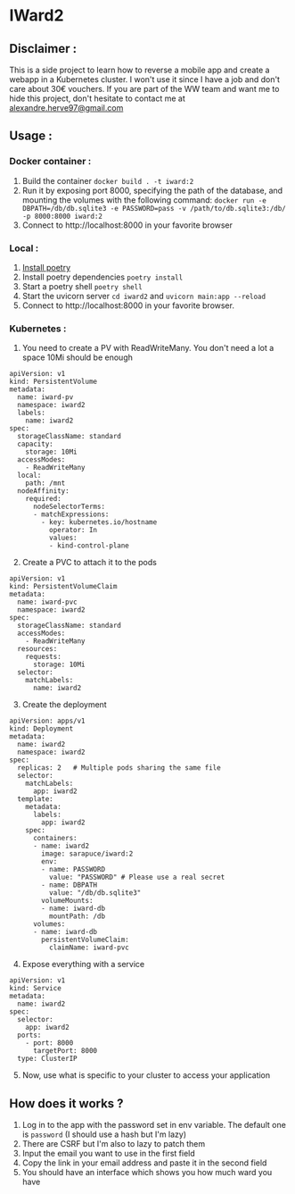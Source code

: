 # IWard2

## Disclaimer : 

This is a side project to learn how to reverse a mobile app and create a webapp in a Kubernetes cluster. I won't use it since I have a job and don't care about 30€ vouchers. If you are part of the WW team and want me to hide this project, don't hesitate to contact me at alexandre.herve97@gmail.com

## Usage :

### Docker container :

1. Build the container `docker build . -t iward:2`
2. Run it by exposing port 8000, specifying the path of the database, and mounting the volumes with the following command: `docker run -e DBPATH=/db/db.sqlite3 -e PASSWORD=pass -v /path/to/db.sqlite3:/db/ -p 8000:8000 iward:2`
3. Connect to http://localhost:8000 in your favorite browser

### Local :

1. [Install poetry](https://python-poetry.org/docs/)
2. Install poetry dependencies `poetry install`
3. Start a poetry shell `poetry shell`
4. Start the uvicorn server `cd iward2` and `uvicorn main:app --reload`
5. Connect to http://localhost:8000 in your favorite browser.

### Kubernetes :

1. You need to create a PV with ReadWriteMany. You don't need a lot a space 10Mi should be enough

```
apiVersion: v1
kind: PersistentVolume
metadata:
  name: iward-pv
  namespace: iward2
  labels:
    name: iward2
spec:
  storageClassName: standard
  capacity:
    storage: 10Mi
  accessModes:
    - ReadWriteMany
  local:
    path: /mnt
  nodeAffinity:
    required:
      nodeSelectorTerms:
      - matchExpressions:
        - key: kubernetes.io/hostname
          operator: In
          values:
          - kind-control-plane
```

2. Create a PVC to attach it to the pods

```
apiVersion: v1
kind: PersistentVolumeClaim
metadata:
  name: iward-pvc
  namespace: iward2
spec:
  storageClassName: standard
  accessModes:
    - ReadWriteMany
  resources:
    requests:
      storage: 10Mi
  selector:
    matchLabels:
      name: iward2
```

3. Create the deployment

```
apiVersion: apps/v1
kind: Deployment
metadata:
  name: iward2
  namespace: iward2
spec:
  replicas: 2   # Multiple pods sharing the same file
  selector:
    matchLabels:
      app: iward2
  template:
    metadata:
      labels:
        app: iward2
    spec:
      containers:
      - name: iward2
        image: sarapuce/iward:2
        env:
        - name: PASSWORD
          value: "PASSWORD" # Please use a real secret
        - name: DBPATH
          value: "/db/db.sqlite3"
        volumeMounts:
        - name: iward-db
          mountPath: /db
      volumes:
      - name: iward-db
        persistentVolumeClaim:
          claimName: iward-pvc
```

4. Expose everything with a service

```
apiVersion: v1
kind: Service
metadata:
  name: iward2
spec:
  selector:
    app: iward2
  ports:
    - port: 8000
      targetPort: 8000
  type: ClusterIP
```

5. Now, use what is specific to your cluster to access your application

## How does it works ?

1. Log in to the app with the password set in env variable. The default one is `password` (I should use a hash but I'm lazy)
2. There are CSRF but I'm also to lazy to patch them
3. Input the email you want to use in the first field
4. Copy the link in your email address and paste it in the second field
5. You should have an interface which shows you how much ward you have
